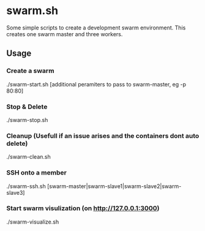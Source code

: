 # swarm.sh

Some simple scripts to create a development swarm environment. This creates one swarm master and three workers.

## Usage

### Create a swarm

./swarm-start.sh [additional peramiters to pass to swarm-master, eg -p 80:80]


### Stop & Delete

./swarm-stop.sh

### Cleanup (Usefull if an issue arises and the containers dont auto delete)

./swarm-clean.sh

### SSH onto a member

./swarm-ssh.sh [swarm-master|swarm-slave1|swarm-slave2|swarm-slave3]

### Start swarm visulization (on http://127.0.0.1:3000)

./swarm-visualize.sh 
